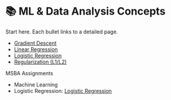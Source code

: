 # 📚 ML & Data Analysis Concepts

Start here. Each bullet links to a detailed page.

- [Gradient Descent](01-gradient-descent.md)
- [Linear Regression](02-linear-regression.md)
- [Logistic Regression](03-logistic-regression.md)
- [Regularization (L1/L2)](04-regularization.md)


MSBA Assignments
- Machine Learning
- Logistic Regression: [Logistic Regression](Assignment-logistic-regression.ipynb)
